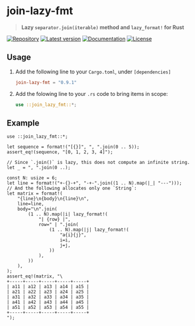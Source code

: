 # join-lazy-fmt

> **Lazy `separator.join(iterable)` method and `lazy_format!` for Rust**

[![Repository](https://img.shields.io/badge/repository-GitHub-brightgreen.svg)][Repository]
[![Latest version](https://img.shields.io/crates/v/join-lazy-fmt.svg)][crates.io]
[![Documentation](https://docs.rs/join-lazy-fmt/badge.svg)][Documentation]
[![License](https://img.shields.io/crates/l/join-lazy-fmt.svg)](https://github.com/danielhenrymantilla/join-lazy-fmt-rs#license)

## Usage

 1. Add the following line to your `Cargo.toml`, under `[dependencies]`

    ```toml
    join-lazy-fmt = "0.9.1"
    ```

 1. Add the folowing line to your `.rs` code to bring items in scope:

    ```rust
    use ::join_lazy_fmt::*;
    ```

## Example

```rust,edition2018
use ::join_lazy_fmt::*;

let sequence = format!("[{}]", ", ".join(0 .. 5));
assert_eq!(sequence, "[0, 1, 2, 3, 4]");

// Since `.join()` is lazy, this does not compute an infinite string.
let _ = ", ".join(0 ..);

const N: usize = 6;
let line = format!("+-{}-+", "-+-".join((1 .. N).map(|_| "---")));
// And the following allocates only one `String`:
let matrix = format!(
    "{line}\n{body}\n{line}\n",
    line=line,
    body="\n".join(
        (1 .. N).map(|i| lazy_format!(
            "| {row} |",
            row=" | ".join(
                (1 .. N).map(|j| lazy_format!(
                    "a{i}{j}",
                    i=i,
                    j=j,
                ))
            ),
        ))
    ),
);
assert_eq!(matrix, "\
+-----+-----+-----+-----+-----+
| a11 | a12 | a13 | a14 | a15 |
| a21 | a22 | a23 | a24 | a25 |
| a31 | a32 | a33 | a34 | a35 |
| a41 | a42 | a43 | a44 | a45 |
| a51 | a52 | a53 | a54 | a55 |
+-----+-----+-----+-----+-----+
");
```

[Repository]: https://github.com/danielhenrymantilla/join-lazy-fmt-rs
[Documentation]: https://docs.rs/join-lazy-fmt
[crates.io]: https://crates.io/crates/join-lazy-fmt

